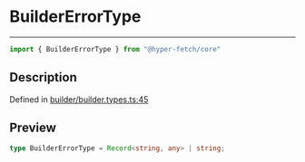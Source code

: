 

# BuilderErrorType

<div class="api-docs__separator" data-reactroot="">

---

</div><div class="api-docs__import" data-reactroot="">

```ts
import { BuilderErrorType } from "@hyper-fetch/core"
```

</div><div class="api-docs__section">

## Description

</div><div class="api-docs__description"><span class="api-docs__do-not-parse">



</span></div><p class="api-docs__definition">

Defined in [builder/builder.types.ts:45](https://github.com/BetterTyped/hyper-fetch/blob/9cf1f580/packages/core/src/builder/builder.types.ts#L45)

</p><div class="api-docs__section">

## Preview

</div><div class="api-docs__preview type single">

```ts
type BuilderErrorType = Record<string, any> | string;
```

</div>